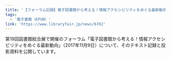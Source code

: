 ```yaml
---
title: '【フォーラム記録】電子図書館から考える！情報アクセシビリティをめぐる最新動向'
tags:
  - '電子書籍（EPUB）'
link: 'https://www.libraryfair.jp/news/6702'
---
```


第19回図書館総合展で開催のフォーラム「電子図書館から考える！情報アクセシビリティをめぐる最新動向」（2017年11月9日）について、そのテキスト記録と投影資料を公開しています。